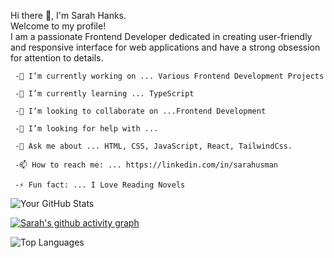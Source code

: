 Hi there 👋, I'm Sarah Hanks.    
Welcome to my profile!     
I am a passionate Frontend Developer dedicated in creating user-friendly and responsive interface for web applications and have a strong obsession for attention to details. 

     -🔭 I’m currently working on ... Various Frontend Development Projects

     -🌱 I’m currently learning ... TypeScript

     -👯 I’m looking to collaborate on ...Frontend Development

     -🤔 I’m looking for help with ...

     -💬 Ask me about ... HTML, CSS, JavaScript, React, TailwindCss.

     -📫 How to reach me: ... https://linkedin.com/in/sarahusman

     -⚡ Fun fact: ... I Love Reading Novels  

![Your GitHub Stats](https://github-readme-stats.vercel.app/api?username=SarahHanks04&show_icons=true&theme=radical)  


[![Sarah's github activity graph](https://github-readme-activity-graph.vercel.app/graph?username=SarahHanks04&theme=dracula)](https://github.com/SarahHanks04/github-readme-activity-graph)   


![Top Languages](https://github-readme-stats.vercel.app/api/top-langs/?username=SarahHanks04&layout=compact&theme=radical&count_private=true)
